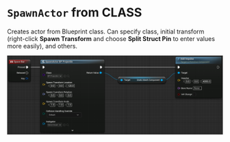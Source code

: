 # `SpawnActor` from CLASS

Creates actor from Blueprint class. Can specify class, initial transform (right-click **Spawn Transform** and choose **Split Struct Pin** to enter values more easily), and others.

![Spawn Actor from Class](/assets/Blueprint/blueprint-spawnactor-from-class.png)
